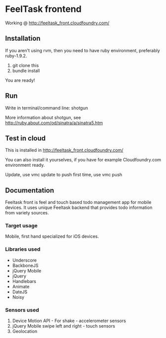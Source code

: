 # FeelTask frontend

Working @ http://feeltask_front.cloudfoundry.com/

## Installation

If you aren't using rvm, then you need to have ruby environment, preferably ruby-1.9.2.

1. git clone this
1. bundle install

You are ready!

## Run

Write in terminal/command line:
shotgun

More information about shotgun, see <http://ruby.about.com/od/sinatra/a/sinatra5.htm>

## Test in cloud

This is installed in <http://feeltask_front.cloudfoundry.com/>

You can also install it yourselves, if you have for example Cloudfoundry.com environment ready.

Update, use vmc update <appname>
to push first time, use vmc push <appname>

## Documentation

Feeltask front is feel and touch based todo management app for mobile devices. It uses unique Feeltask backend that provides todo information from variety sources.

### Target usage

Mobile, first hand specialized for iOS devices.

### Libraries used

* Underscore
* BackboneJS
* jQuery Mobile
* jQuery
* Handlebars
* Animate
* DateJS
* Noisy

### Sensors used

1. Device Motion API - For shake - accelerometer sensors
1. jQuery Mobile swipe left and right - touch sensors
1. Geolocation

